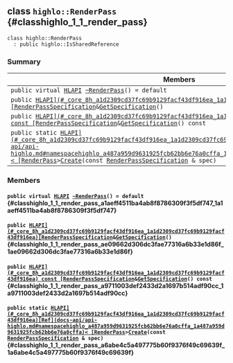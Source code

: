 ## class `highlo::RenderPass` {#classhighlo_1_1_render_pass}

```
class highlo::RenderPass
  : public highlo::IsSharedReference
```

### Summary

 Members                        | Descriptions                                
--------------------------------|---------------------------------------------
`public virtual `[`HLAPI`](#_core_8h_a1d2309cd37fc69b9129facf43df916ea_1a1d2309cd37fc69b9129facf43df916ea)` `[`~RenderPass`](#classhighlo_1_1_render_pass_a1aeff4511ba4ab8f8786309f3f5df747_1a1aeff4511ba4ab8f8786309f3f5df747)`() = default` | 
`public `[`HLAPI](#_core_8h_a1d2309cd37fc69b9129facf43df916ea_1a1d2309cd37fc69b9129facf43df916ea)[RenderPassSpecification`](docs-api/api-highlo--RenderPassSpecification.md#structhighlo_1_1_render_pass_specification)` & `[`GetSpecification`](#classhighlo_1_1_render_pass_ae09662d306dc3fae77316a6b33e1d86f_1ae09662d306dc3fae77316a6b33e1d86f)`()` | 
`public `[`HLAPI](#_core_8h_a1d2309cd37fc69b9129facf43df916ea_1a1d2309cd37fc69b9129facf43df916ea) const [RenderPassSpecification`](docs-api/api-highlo--RenderPassSpecification.md#structhighlo_1_1_render_pass_specification)` & `[`GetSpecification`](#classhighlo_1_1_render_pass_a9711003def2433d2a1697b514adf90cc_1a9711003def2433d2a1697b514adf90cc)`() const` | 
`public static `[`HLAPI](#_core_8h_a1d2309cd37fc69b9129facf43df916ea_1a1d2309cd37fc69b9129facf43df916ea)[Ref](docs-api/api-highlo.md#namespacehighlo_a487a959d9631925fcb62bb6e76a0cffa_1a487a959d9631925fcb62bb6e76a0cffa)< [RenderPass`](#classhighlo_1_1_render_pass)` > `[`Create`](#classhighlo_1_1_render_pass_a6abe4c5a497775b60f9376f49c69639f_1a6abe4c5a497775b60f9376f49c69639f)`(const `[`RenderPassSpecification`](docs-api/api-highlo--RenderPassSpecification.md#structhighlo_1_1_render_pass_specification)` & spec)` | 

### Members

#### `public virtual `[`HLAPI`](#_core_8h_a1d2309cd37fc69b9129facf43df916ea_1a1d2309cd37fc69b9129facf43df916ea)` `[`~RenderPass`](#classhighlo_1_1_render_pass_a1aeff4511ba4ab8f8786309f3f5df747_1a1aeff4511ba4ab8f8786309f3f5df747)`() = default` {#classhighlo_1_1_render_pass_a1aeff4511ba4ab8f8786309f3f5df747_1a1aeff4511ba4ab8f8786309f3f5df747}

#### `public `[`HLAPI](#_core_8h_a1d2309cd37fc69b9129facf43df916ea_1a1d2309cd37fc69b9129facf43df916ea)[RenderPassSpecification`](docs-api/api-highlo--RenderPassSpecification.md#structhighlo_1_1_render_pass_specification)` & `[`GetSpecification`](#classhighlo_1_1_render_pass_ae09662d306dc3fae77316a6b33e1d86f_1ae09662d306dc3fae77316a6b33e1d86f)`()` {#classhighlo_1_1_render_pass_ae09662d306dc3fae77316a6b33e1d86f_1ae09662d306dc3fae77316a6b33e1d86f}

#### `public `[`HLAPI](#_core_8h_a1d2309cd37fc69b9129facf43df916ea_1a1d2309cd37fc69b9129facf43df916ea) const [RenderPassSpecification`](docs-api/api-highlo--RenderPassSpecification.md#structhighlo_1_1_render_pass_specification)` & `[`GetSpecification`](#classhighlo_1_1_render_pass_a9711003def2433d2a1697b514adf90cc_1a9711003def2433d2a1697b514adf90cc)`() const` {#classhighlo_1_1_render_pass_a9711003def2433d2a1697b514adf90cc_1a9711003def2433d2a1697b514adf90cc}

#### `public static `[`HLAPI](#_core_8h_a1d2309cd37fc69b9129facf43df916ea_1a1d2309cd37fc69b9129facf43df916ea)[Ref](docs-api/api-highlo.md#namespacehighlo_a487a959d9631925fcb62bb6e76a0cffa_1a487a959d9631925fcb62bb6e76a0cffa)< [RenderPass`](#classhighlo_1_1_render_pass)` > `[`Create`](#classhighlo_1_1_render_pass_a6abe4c5a497775b60f9376f49c69639f_1a6abe4c5a497775b60f9376f49c69639f)`(const `[`RenderPassSpecification`](docs-api/api-highlo--RenderPassSpecification.md#structhighlo_1_1_render_pass_specification)` & spec)` {#classhighlo_1_1_render_pass_a6abe4c5a497775b60f9376f49c69639f_1a6abe4c5a497775b60f9376f49c69639f}

